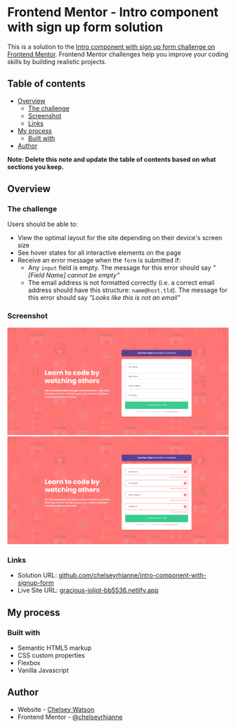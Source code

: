 # Frontend Mentor - Intro component with sign up form solution

This is a solution to the [Intro component with sign up form challenge on Frontend Mentor](https://www.frontendmentor.io/challenges/intro-component-with-signup-form-5cf91bd49edda32581d28fd1). Frontend Mentor challenges help you improve your coding skills by building realistic projects.

## Table of contents

- [Overview](#overview)
  - [The challenge](#the-challenge)
  - [Screenshot](#screenshot)
  - [Links](#links)
- [My process](#my-process)
  - [Built with](#built-with)
- [Author](#author)

**Note: Delete this note and update the table of contents based on what sections you keep.**

## Overview

### The challenge

Users should be able to:

- View the optimal layout for the site depending on their device's screen size
- See hover states for all interactive elements on the page
- Receive an error message when the `form` is submitted if:
  - Any `input` field is empty. The message for this error should say _"[Field Name] cannot be empty"_
  - The email address is not formatted correctly (i.e. a correct email address should have this structure: `name@host.tld`). The message for this error should say _"Looks like this is not an email"_

### Screenshot

![](./complete/desktop.png)
![](./complete/active.png)

### Links

- Solution URL: [github.com/chelseyrhianne/intro-component-with-signup-form](https://github.com/chelseyrhianne/intro-component-with-signup-form)
- Live Site URL: [gracious-joliot-bb5536.netlify.app](https://gracious-joliot-bb5536.netlify.app/)

## My process

### Built with

- Semantic HTML5 markup
- CSS custom properties
- Flexbox
- Vanilla Javascript

## Author

- Website - [Chelsey Watson](https://chelseywatsondev.netlify.app/)
- Frontend Mentor - [@chelseyrhianne](https://www.frontendmentor.io/profile/chelseyrhianne)

